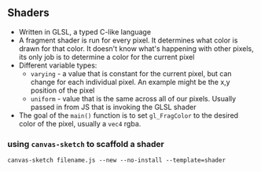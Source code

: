 ## Shaders
* Written in GLSL, a typed C-like language
* A fragment shader is run for every pixel.  It determines what color is drawn for that color.  It doesn't know what's happening with other pixels, its only job is to determine a color for the current pixel
* Different variable types:
    * `varying` - a value that is constant for the current pixel, but can change for each individual pixel.  An example might be the x,y position of the pixel
    * `uniform` - value that is the same across all of our pixels.  Usually passed in from JS that is invoking the GLSL shader
* The goal of the `main()` function is to set `gl_FragColor` to the desired color of the pixel, usually a `vec4` rgba.

### using `canvas-sketch` to scaffold a shader
```
canvas-sketch filename.js --new --no-install --template=shader
```